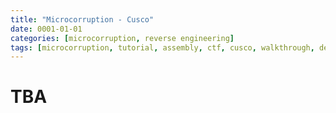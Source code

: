 ```yaml
---
title: "Microcorruption - Cusco"
date: 0001-01-01
categories: [microcorruption, reverse engineering]
tags: [microcorruption, tutorial, assembly, ctf, cusco, walkthrough, debug, buffer overflow]
---
```


# TBA